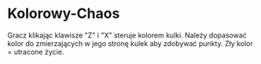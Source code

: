 # Kolorowy-Chaos

Gracz klikając klawisze "Z" i "X" steruje kolorem kulki. 
Należy dopasować kolor do zmierzających w jego stronę kulek aby zdobywać punkty.
Zły kolor = utracone życie.
